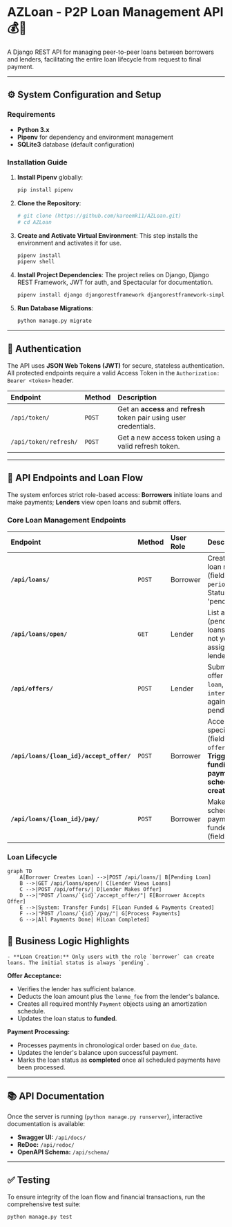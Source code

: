 # AZLoan - P2P Loan Management API 💰🤝

A Django REST API for managing peer-to-peer loans between borrowers and lenders, facilitating the entire loan lifecycle from request to final payment.

---

## ⚙️ System Configuration and Setup

### Requirements

* **Python 3.x**
* **Pipenv** for dependency and environment management
* **SQLite3** database (default configuration)

### Installation Guide

1. **Install Pipenv** globally:

    ```bash
    pip install pipenv
    ```

2. **Clone the Repository**:

    ```bash
    # git clone (https://github.com/kareemk11/AZLoan.git)
    # cd AZLoan
    ```

3. **Create and Activate Virtual Environment**:
    This step installs the environment and activates it for use.

    ```bash
    pipenv install
    pipenv shell
    ```

4. **Install Project Dependencies**:
    The project relies on Django, Django REST Framework, JWT for auth, and Spectacular for documentation.

    ```bash
    pipenv install django djangorestframework djangorestframework-simplejwt drf-spectacular drf-spectacular-sidecar
    ```

5. **Run Database Migrations**:

    ```bash
    python manage.py migrate
    ```

---

## 🔑 Authentication

The API uses **JSON Web Tokens (JWT)** for secure, stateless authentication. All protected endpoints require a valid Access Token in the `Authorization: Bearer <token>` header.

| Endpoint | Method | Description |
| :--- | :--- | :--- |
| `/api/token/` | `POST` | Get an **access** and **refresh** token pair using user credentials. |
| `/api/token/refresh/` | `POST` | Get a new access token using a valid refresh token. |

---

## 🧭 API Endpoints and Loan Flow

The system enforces strict role-based access: **Borrowers** initiate loans and make payments; **Lenders** view open loans and submit offers.

### Core Loan Management Endpoints

| Endpoint | Method | User Role | Description |
| :--- | :--- | :--- | :--- |
| **`/api/loans/`** | `POST` | Borrower | Create a new loan request (fields: `amount`, `period_months`). Status is set to 'pending'. |
| **`/api/loans/open/`** | `GET` | Lender | List all open (pending) loans that do not yet have an assigned lender. |
| **`/api/offers/`** | `POST` | Lender | Submit a loan offer (fields: `loan`, `interest_rate`) against a pending loan. |
| **`/api/loans/{loan_id}/accept_offer/`** | `POST` | Borrower | Accept a specific offer (field: `offer_id`). **Triggers funding and payment schedule creation.** |
| **`/api/loans/{loan_id}/pay/`** | `POST` | Borrower | Make a scheduled payment on a funded loan (field: `amount`). |

### Loan Lifecycle

```mermaid
graph TD
    A[Borrower Creates Loan] -->|POST /api/loans/| B[Pending Loan]
    B -->|GET /api/loans/open/| C[Lender Views Loans]
    C -->|POST /api/offers/| D[Lender Makes Offer] 
    D -->|"POST /loans/`{id}`/accept_offer/"| E[Borrower Accepts Offer]
    E -->|System: Transfer Funds| F[Loan Funded & Payments Created]
    F -->|"POST /loans/`{id}`/pay/"| G[Process Payments]
    G -->|All Payments Done| H[Loan Completed]
```

## 📝 Business Logic Highlights

    - **Loan Creation:** Only users with the role `borrower` can create loans. The initial status is always `pending`.

**Offer Acceptance:**

- Verifies the lender has sufficient balance.
- Deducts the loan amount plus the `lenme_fee` from the lender's balance.
- Creates all required monthly `Payment` objects using an amortization schedule.
- Updates the loan status to **funded**.


**Payment Processing:**

- Processes payments in chronological order based on `due_date`.
- Updates the lender's balance upon successful payment.
- Marks the loan status as **completed** once all scheduled payments have been processed.

---

## 📚 API Documentation

Once the server is running (`python manage.py runserver`), interactive documentation is available:

- **Swagger UI:** `/api/docs/`
- **ReDoc:** `/api/redoc/`
- **OpenAPI Schema:** `/api/schema/`

---

## ✅ Testing

To ensure integrity of the loan flow and financial transactions, run the comprehensive test suite:

```bash
python manage.py test
```
